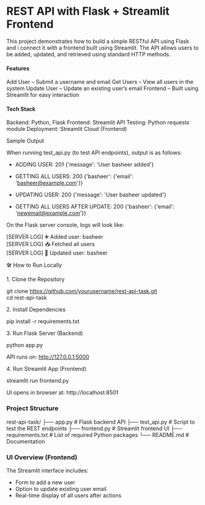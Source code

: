 # REST API with Flask + Streamlit Frontend

This project demonstrates how to build a simple RESTful API using Flask and  i connect it with a frontend built using Streamlit. The API allows users to be added, updated, and retrieved using standard HTTP methods.

#### Features

Add User – Submit a username and email
Get Users – View all users in the system
Update User – Update an existing user’s email
Frontend – Built using Streamlit for easy interaction

#### Tech Stack

Backend: Python, Flask
Frontend: Streamlit
API Testing: Python requests module
Deployment: Streamlit Cloud (Frontend)

Sample Output

When running test_api.py (to test API endpoints), output is as follows:

- ADDING USER:
201 {'message': 'User basheer added'}

- GETTING ALL USERS:
200 {'basheer': {'email': 'basheer@example.com'}}

- UPDATING USER:
200 {'message': 'User basheer updated'}

- GETTING ALL USERS AFTER UPDATE:
200 {'basheer': {'email': 'newemail@example.com'}}

On the Flask server console, logs will look like:

[SERVER LOG] ➕ Added user: basheer  
[SERVER LOG] 📥 Fetched all users  
[SERVER LOG] 🔄 Updated user: basheer  

🛠️ How to Run Locally

1️. Clone the Repository

git clone https://github.com/yourusername/rest-api-task.git  
cd rest-api-task

2️. Install Dependencies

pip install -r requirements.txt

3️. Run Flask Server (Backend)

python app.py

API runs on: http://127.0.0.1:5000

4️. Run Streamlit App (Frontend)

streamlit run frontend.py

UI opens in browser at: http://localhost:8501

### Project Structure

rest-api-task/
├── app.py              # Flask backend API
├── test_api.py         # Script to test the REST endpoints
├── frontend.py         # Streamlit frontend UI
├── requirements.txt    # List of required Python packages
└── README.md           # Documentation


### UI Overview (Frontend)

The Streamlit interface includes:
- Form to add a new user
- Option to update existing user email
- Real-time display of all users after actions

